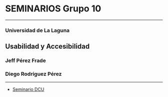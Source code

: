 # SEMINARIOS Grupo 10

***
### Universidad de La Laguna
## Usabilidad y Accesibilidad
### Jeff Pérez Frade
### Diego Rodríguez Pérez
***
* [Seminario DCU](Seminario1.pdf)
